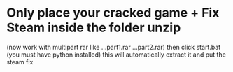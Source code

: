 # Only place your cracked game  + Fix Steam inside the folder unzip
(now work with multipart rar like ...part1.rar ...part2.rar)
then click start.bat
(you must have python installed)
this will automatically extract it and put the steam fix
